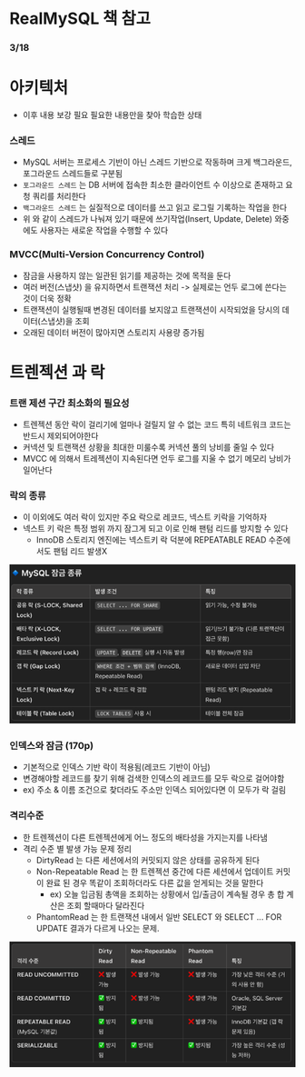 # RealMySQL 책 참고

### 3/18

# 아키텍처
- 이후 내용 보강 필요 필요한 내용만을 찾아 학습한 상태 

### 스레드
- MySQL 서버는 프로세스 기반이 아닌 스레드 기반으로 작동하며 크게 백그라운드, 포그라운드 스레드들로 구분됨
- `포그라운드 스레드` 는 DB 서버에 접속한 최소한 클라이언트 수 이상으로 존재하고 요청 쿼리를 처리한다
- `백그라운드 스레드` 는 실질적으로 데이터를 쓰고 읽고 로그릴 기록하는 작업을 한다
- 위 와 같이 스레드가 나눠져 있기 때문에 쓰기작업(Insert, Update, Delete) 와중에도 사용자는 새로운 작업을 수행할 수 있다

### MVCC(Multi-Version Concurrency Control)
- 잠금을 사용하지 않는 일관된 읽기를 제공하는 것에 목적을 둔다
- 여러 버전(스냅샷) 을 유지하면서 트랜잭션 처리 -> 실제로는 언두 로그에 쓴다는 것이 더욱 정확
- 트랜잭션이 실행될때 변경된 데이터를 보지않고 트랜잭션이 시작되었을 당시의 데이터(스냅샷)을 조회
- 오래된 데이터 버전이 많아지면 스토리지 사용량 증가됨

# 트렌젝션 과 락

###  트랜 제션 구간 최소화의 필요성
  - 트렌젝션 동안 락이 걸리기에 얼마나 걸릴지 알 수 없는 코드 특히 네트워크 코드는 반드시 제외되어야한다
  - 커넥션 및 트랜잭션 상황을 최대한 미룰수록 커넥션 풀의 낭비를 줄일 수 있다
  - MVCC 에 의해서 트레젝션이 지속된다면 언두 로그를 지울 수 없기 메모리 낭비가 일어난다

### 락의 종류
- 이 이외에도 여러 락이 있지만 주요 락으로 레코드, 넥스트 키락을 기억하자
- 넥스트 키 락은 특정 범위 까지 잠그게 되고 이로 인해 팬텀 리드를 방지할 수 있다 
  - InnoDB 스토리지 엔진에는 넥스트키 락 덕분에 REPEATABLE READ 수준에서도 팬텀 리드 발생X 

![img_1.png](img_1.png)

### 인덱스와 잠금 (170p)
- 기본적으로 인덱스 기반 락이 적용됨(레코드 기반이 아님)
- 변경해야할 레코드를 찾기 위해 검색한 인덱스의 레코드를 모두 락으로 걸어야함
- ex) 주소 & 이름 조건으로 찾더라도 주소만 인덱스 되어있다면 이 모두가 락 걸림 

### 격리수준
- 한 트렌젝션이 다른 트렌젝션에게 어느 정도의 배타성을 가지는지를 나타냄
- 격리 수준 별 발생 가능 문제 정리
  - DirtyRead 는 다른 세션에서의 커밋되지 않은 상태를 공유하게 된다
  - Non-Repeatable Read 는 한 트렌젝션 중간에 다른 세션에서 업데이트 커밋이 완료 된 경우 똑같이 조회하더라도 다른 값을 얻게되는 것을 말한다
    - ex) 오늘 입금됨 총액을 조회하는 상황에서 입/출금이 계속될 경우 총 합 계산은 조회 할때마다 달라진다
  - PhantomRead 는 한 트랜잭션 내에서 일반 SELECT 와 SELECT ... FOR UPDATE 결과가 다르게 나오는 문제.

![img_2.png](img_2.png)


